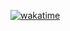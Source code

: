 [![wakatime](https://wakatime.com/badge/user/e6445f37-8941-46e4-bae4-63378c6e7e7a.svg)](https://wakatime.com/@e6445f37-8941-46e4-bae4-63378c6e7e7a)
